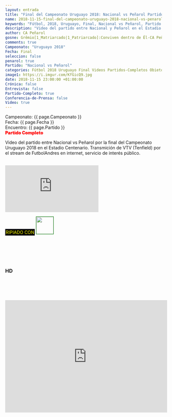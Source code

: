 ```yaml
---
layout: entrada
title: "Final del Campeonato Uruguayo 2018: Nacional vs Peñarol Partido Completo"
name: 2018-11-15-final-del-campeonato-uruguayo-2018-nacional-vs-penarol-partido-completo.markdown
keywords: "Fútbol, 2018, Uruguayo, Final, Nacional vs Peñarol, Partido Completo, video"
description: "Video del partido entre Nacional y Peñarol en el Estadio Centenario el 11 de noviembre por la final del Campeonato Uruguayo 2018. Transmición de VTV (Tenfield) por el stream de FutbolAndres en internet, servicio de interés público."
author: CA Peñarol
gosne: Grêmio[1_Matriarcado|1_Patriarcado]:Conviven dentro de Êl-CA Peñarol
comments: true
Campeonato: "Uruguayo 2018"
Fecha: Final
seleccion: false
penarol: true
Partido: "Nacional vs Peñarol"
categories: Fútbol 2018 Uruguayo Final Videos Partidos-Completos Obieto
image1: https://i.imgur.com/KfGicQ9.jpg
date: 2018-11-15 23:00:00 +01:00:00
Crónica: false
Entrevista: false
Partido-Completo: true
Conferencia-de-Prensa: false
Video: true
---
```


<html>
Campeonato: <span>{{ page.Campeonato }}</span><br>
Fecha: <span>{{ page.Fecha }}</span><br>
Encuentro: <span>{{ page.Partido }}</span><br>
<span style="color:red;font-weight:900">Partido Completo</span>
</html>

Video del partido entre Nacional vs Peñarol por la final del Campeonato Uruguayo 2018 en el Estadio Centenario. Transmición de VTV (Tenfield) por el stream de FutbolAndres en internet, servicio de interés público.

<br>


<iframe src="https://www.youtube.com/embed/Mjuqau995k0" frameborder="0" allow="accelerometer; autoplay; encrypted-media; gyroscope; picture-in-picture" allowfullscreen></iframe>

<br>

<span style="color:yellow;background:black;padding:2px;">RIPIADO CON</span> <a href="http://ffmpeg.org"><img src="{{ site.url }}/images/ffmpeg.png" width="55" style="border:1px solid green;"></a>

<br>

<br>

<br>

<br>

### HD

<br>

<br>

<br>

<br>



<iframe width="521" height="360" src="https://www.youtube.com/embed/Shfitz7Nj18" frameborder="0" allow="accelerometer; autoplay; encrypted-media; gyroscope; picture-in-picture" allowfullscreen></iframe>

